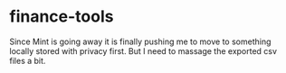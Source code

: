 # finance-tools

Since Mint is going away it is finally pushing me to move to something locally stored with privacy first.  But I need to massage the exported csv files a bit.
